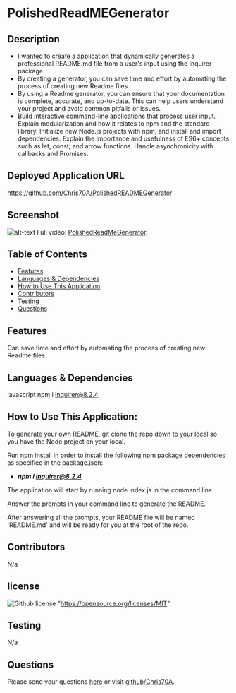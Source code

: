 # PolishedReadMEGenerator
    
   ## Description
  - I wanted to create a application that dynamically generates a professional README.md file from a user's input using the Inquirer package.
  - By creating a generator, you can save time and effort by automating the process of creating new Readme files.
  - By using a Readme generator, you can ensure that your documentation is complete, accurate, and up-to-date. This can help users understand your project and avoid common pitfalls or issues.
  - Build interactive command-line applications that process user input.
  Explain modularization and how it relates to npm and the standard library.
  Initialize new Node.js projects with npm, and install and import dependencies.
  Explain the importance and usefulness of ES6+ concepts such as let, const, and arrow functions.
  Handle asynchronicity with callbacks and Promises.

  ## Deployed Application URL
  https://github.com/Chris70A/PolishedREADMEGenerator

  ## Screenshot
  ![alt-text](./assets/Demo.gif)
  Full video: [PolishedReadMeGenerator](https://drive.google.com/file/d/1-rb19oOJ5N9fXKa6MfoUMwV0-JBGDHPr/view "Walkthrough demo").

  ## Table of Contents
  * [Features](#features)
  * [Languages & Dependencies](#languagesanddependencies)
  * [How to Use This Application](#HowtoUseThisApplication)
  * [Contributors](#contributors)
  * [Testing](#testing)
  * [Questions](#questions)

  ## Features
  Can save time and effort by automating the process of creating new Readme files.

  ## Languages & Dependencies
  javascript
  npm i inquirer@8.2.4

  ## How to Use This Application:
  To generate your own README, git clone the repo down to your local so you have the Node project on your local.

  Run npm install in order to install the following npm package dependencies as specified in the package.json:

  - ***npm i inquirer@8.2.4***

  The application will start by running node index.js in the command line.

  Answer the prompts in your command line to generate the README.

  After answering all the prompts, your README file will be named 'README.md' and will be ready for you at the root of the repo.

  


  ## Contributors
  N/a

  ## license
  ![Github license](https://img.shields.io/badge/license-MIT-blue.svg)
     "https://opensource.org/licenses/MIT"
    
  ## Testing
  N/a

  ## Questions
  Please send your questions [here](mailto:plasencia1120@gmail.com?subject=[GitHub]%20Dev%20Connect) or visit [github/Chris70A](https://github.com/Chris70A).
  
